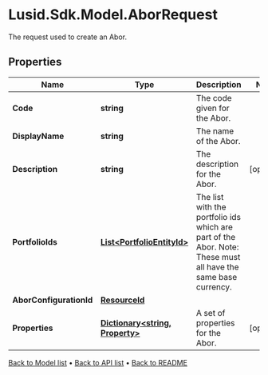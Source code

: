 # Lusid.Sdk.Model.AborRequest
The request used to create an Abor.

## Properties

Name | Type | Description | Notes
------------ | ------------- | ------------- | -------------
**Code** | **string** | The code given for the Abor. | 
**DisplayName** | **string** | The name of the Abor. | 
**Description** | **string** | The description for the Abor. | [optional] 
**PortfolioIds** | [**List&lt;PortfolioEntityId&gt;**](PortfolioEntityId.md) | The list with the portfolio ids which are part of the Abor. Note: These must all have the same base currency. | 
**AborConfigurationId** | [**ResourceId**](ResourceId.md) |  | 
**Properties** | [**Dictionary&lt;string, Property&gt;**](Property.md) | A set of properties for the Abor. | [optional] 

[Back to Model list](../README.md#documentation-for-models) &#8226; [Back to API list](../README.md#documentation-for-api-endpoints) &#8226; [Back to README](../README.md)

